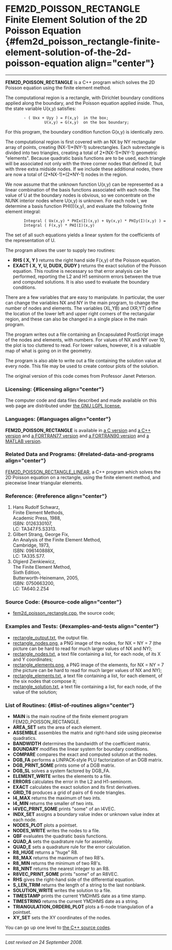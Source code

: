 FEM2D\_POISSON\_RECTANGLE\
Finite Element Solution of the 2D Poisson Equation {#fem2d_poisson_rectangle-finite-element-solution-of-the-2d-poisson-equation align="center"}
==================================================

------------------------------------------------------------------------

**FEM2D\_POISSON\_RECTANGLE** is a C++ program which solves the 2D
Poisson equation using the finite element method.

The computational region is a rectangle, with Dirichlet boundary
conditions applied along the boundary, and the Poisson equation applied
inside. Thus, the state variable U(x,y) satisfies:

            - ( Uxx + Uyy ) = F(x,y)  in the box;
                     U(x,y) = G(x,y)  on the box boundary;
          

For this program, the boundary condition function G(x,y) is identically
zero.

The computational region is first covered with an NX by NY rectangular
array of points, creating (NX-1)\*(NY-1) subrectangles. Each
subrectangle is divided into two triangles, creating a total of
2\*(NX-1)\*(NY-1) geometric "elements". Because quadratic basis
functions are to be used, each triangle will be associated not only with
the three corner nodes that defined it, but with three extra midside
nodes. If we include these additional nodes, there are now a total of
(2\*NX-1)\*(2\*NY-1) nodes in the region.

We now assume that the unknown function U(x,y) can be represented as a
linear combination of the basis functions associated with each node. The
value of U at the boundary nodes is obvious, so we concentrate on the
NUNK interior nodes where U(x,y) is unknown. For each node I, we
determine a basis function PHI(I)(x,y), and evaluate the following
finite element integral:

            Integral ( Ux(x,y) * PHIx(I)(x,y) + Uy(x,y) * PHIy(I)(x,y) ) =
            Integral ( F(x,y) * PHI(I)(x,y)
          

The set of all such equations yields a linear system for the
coefficients of the representation of U.

The program allows the user to supply two routines:

-   **RHS ( X, Y )** returns the right hand side F(x,y) of the Poisson
    equation.
-   **EXACT ( X, Y, U, DUDX, DUDY )** returns the exact solution of the
    Poisson equation. This routine is necessary so that error analysis
    can be performed, reporting the L2 and H1 seminorm errors between
    the true and computed solutions. It is also used to evaluate the
    boundary conditions.

There are a few variables that are easy to manipulate. In particular,
the user can change the variables NX and NY in the main program, to
change the number of nodes and elements. The variables (XL,YB) and
(XR,YT) define the location of the lower left and upper right corners of
the rectangular region, and these can also be changed in a single place
in the main program.

The program writes out a file containing an Encapsulated PostScript
image of the nodes and elements, with numbers. For values of NX and NY
over 10, the plot is too cluttered to read. For lower values, however,
it is a valuable map of what is going on in the geometry.

The program is also able to write out a file containing the solution
value at every node. This file may be used to create contour plots of
the solution.

The original version of this code comes from Professor Janet Peterson.

### Licensing: {#licensing align="center"}

The computer code and data files described and made available on this
web page are distributed under [the GNU LGPL
license.](../../txt/gnu_lgpl.txt)

### Languages: {#languages align="center"}

**FEM2D\_POISSON\_RECTANGLE** is available in [a C
version](../../c_src/fem2d_poisson_rectangle/fem2d_poisson_rectangle.md)
and [a C++
version](../../master/fem2d_poisson_rectangle/fem2d_poisson_rectangle.md)
and [a FORTRAN77
version](../../f77_src/fem2d_poisson_rectangle/fem2d_poisson_rectangle.md)
and [a FORTRAN90
version](../../f_src/fem2d_poisson_rectangle/fem2d_poisson_rectangle.md)
and [a MATLAB
version](../../m_src/fem2d_poisson_rectangle/fem2d_poisson_rectangle.md).

### Related Data and Programs: {#related-data-and-programs align="center"}

[FEM2D\_POISSON\_RECTANGLE\_LINEAR](../../master/fem2d_poisson_rectangle_linear/fem2d_poisson_rectangle_linear.md),
a C++ program which solves the 2D Poisson equation on a rectangle, using
the finite element method, and piecewise linear triangular elements.

### Reference: {#reference align="center"}

1.  Hans Rudolf Schwarz,\
    Finite Element Methods,\
    Academic Press, 1988,\
    ISBN: 0126330107,\
    LC: TA347.F5.S3313.
2.  Gilbert Strang, George Fix,\
    An Analysis of the Finite Element Method,\
    Cambridge, 1973,\
    ISBN: 096140888X,\
    LC: TA335.S77.
3.  Olgierd Zienkiewicz,\
    The Finite Element Method,\
    Sixth Edition,\
    Butterworth-Heinemann, 2005,\
    ISBN: 0750663200,\
    LC: TA640.2.Z54

### Source Code: {#source-code align="center"}

-   [fem2d\_poisson\_rectangle.cpp](fem2d_poisson_rectangle.cpp), the
    source code;

### Examples and Tests: {#examples-and-tests align="center"}

-   [rectangle\_output.txt](rectangle_output.txt), the output file.
-   [rectangle\_nodes.png](rectangle_nodes.png), a PNG image of the
    nodes, for NX = NY = 7 (the picture can be hard to read for much
    larger values of NX and NY);
-   [rectangle\_nodes.txt](rectangle_nodes.txt), a text file containing
    a list, for each node, of its X and Y coordinates;
-   [rectangle\_elements.png](rectangle_elements.png), a PNG image of
    the elements, for NX = NY = 7 (the picture can be hard to read for
    much larger values of NX and NY);
-   [rectangle\_elements.txt](rectangle_elements.txt), a text file
    containing a list, for each element, of the six nodes that compose
    it;
-   [rectangle\_solution.txt](rectangle_solution.txt), a text file
    containing a list, for each node, of the value of the solution;

### List of Routines: {#list-of-routines align="center"}

-   **MAIN** is the main routine of the finite element program
    FEM2D\_POISSON\_RECTANGLE.
-   **AREA\_SET** sets the area of each element.
-   **ASSEMBLE** assembles the matrix and right-hand side using
    piecewise quadratics.
-   **BANDWIDTH** determines the bandwidth of the coefficient matrix.
-   **BOUNDARY** modifies the linear system for boundary conditions.
-   **COMPARE** compares the exact and computed solution at the nodes.
-   **DGB\_FA** performs a LINPACK-style PLU factorization of an DGB
    matrix.
-   **DGB\_PRINT\_SOME** prints some of a DGB matrix.
-   **DGB\_SL** solves a system factored by DGB\_FA.
-   **ELEMENT\_WRITE** writes the elements to a file.
-   **ERRORS** calculates the error in the L2 and H1-seminorm.
-   **EXACT** calculates the exact solution and its first derivatives.
-   **GRID\_T6** produces a grid of pairs of 6 node triangles.
-   **I4\_MAX** returns the maximum of two ints.
-   **I4\_MIN** returns the smaller of two ints.
-   **I4VEC\_PRINT\_SOME** prints "some" of an I4VEC.
-   **INDX\_SET** assigns a boundary value index or unknown value index
    at each node.
-   **NODES\_PLOT** plots a pointset.
-   **NODES\_WRITE** writes the nodes to a file.
-   **QBF** evaluates the quadratic basis functions.
-   **QUAD\_A** sets the quadrature rule for assembly.
-   **QUAD\_E** sets a quadrature rule for the error calculation.
-   **R8\_HUGE** returns a "huge" R8.
-   **R8\_MAX** returns the maximum of two R8's.
-   **R8\_MIN** returns the minimum of two R8's.
-   **R8\_NINT** returns the nearest integer to an R8.
-   **R8VEC\_PRINT\_SOME** prints "some" of an R8VEC.
-   **RHS** gives the right-hand side of the differential equation.
-   **S\_LEN\_TRIM** returns the length of a string to the last
    nonblank.
-   **SOLUTION\_WRITE** writes the solution to a file.
-   **TIMESTAMP** prints the current YMDHMS date as a time stamp.
-   **TIMESTRING** returns the current YMDHMS date as a string.
-   **TRIANGULATION\_ORDER6\_PLOT** plots a 6-node triangulation of a
    pointset.
-   **XY\_SET** sets the XY coordinates of the nodes.

You can go up one level to [the C++ source codes](../cpp_src.md).

------------------------------------------------------------------------

*Last revised on 24 September 2008.*
